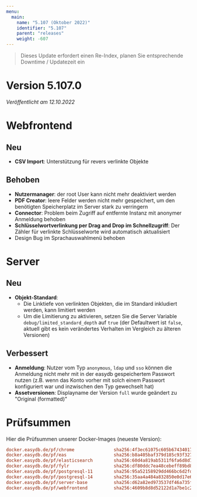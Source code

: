 ```yaml
---
menu:
  main:
    name: "5.107 (Oktober 2022)"
    identifier: "5.107"
    parent: "releases"
    weight: -607
---
```


> Dieses Update erfordert einen Re-Index, planen Sie entsprechende Downtime / Updatezeit ein

# Version 5.107.0

*Veröffentlicht am 12.10.2022*


# Webfrontend

## Neu

* **CSV Import**: Unterstützung für revers verlinkte Objekte

## Behoben

* **Nutzermanager**: der root User kann nicht mehr deaktiviert werden
* **PDF Creator**: leere Felder werden nicht mehr gespeichert, um den benötigten Speicherplatz im Server stark zu verringern
* **Connector**: Problem beim Zugriff auf entfernte Instanz mit anonymer Anmeldung behoben
* **Schlüsselwortverlinkung per Drag and Drop im Schnellzugriff**: Der Zähler für verlinkte Schlüsselworte wird automatisch aktualisiert
* Design Bug im Sprachauswahlmenü behoben


# Server

## Neu

* **Objekt-Standard**:
  * Die Linktiefe von verlinkten Objekten, die im Standard inkludiert werden, kann limitiert werden
  * Um die Limitierung zu aktivieren, setzen Sie die Server Variable `debug/limited_standard_depth` auf `true` (der Defaultwert ist `false`, aktuell gibt es kein verändertes Verhalten im Vergleich zu älteren Versionen)

## Verbessert

* **Anmeldung**: Nutzer vom Typ `anonymous`, `ldap` und `sso` können die Anmeldung nicht mehr mit in der easydb gespeichertem Passwort nutzen (z.B. wenn das Konto vorher mit solch einem Passwort konfiguriert war und inzwischen den Typ gewechselt hat)
* **Assetversionen**: Displayname der Version `full` wurde geändert zu "Original (formatted)"



# Prüfsummen

Hier die Prüfsummen unserer Docker-Images (neueste Version):

```ini
docker.easydb.de/pf/chrome               sha256:4f3ec61075c605b674340179f4a2630be6ab903aa3f1ca6b7b54f00a15ee2f1c
docker.easydb.de/pf/eas                  sha256:b8a405baf379d185c93f32763cd8eee67246fd34f02847003f37aad8c60358e9
docker.easydb.de/pf/elasticsearch        sha256:60d4a819ab5311f6fa6d8d7c0a9e4a89eff7dad1d2e016d8a286370893bf51e6
docker.easydb.de/pf/fylr                 sha256:df80ddc7ea48cebeff89bd88b51c6da531bd1b0d5676f87c79b269cc9f586b9a
docker.easydb.de/pf/postgresql-11        sha256:95a52158929dd466bc6d2fd86c22c2ed17c2486005387bb79b80697a0650c170
docker.easydb.de/pf/postgresql-14        sha256:35aa4a484a832850e0d17e6ce6efcc3dc37e5d601102ac54db6edf77dd17c896
docker.easydb.de/pf/server-base          sha256:d62a82ed973537df46a735f155f186215f4d58bd00aa55ec6bacf2d93237d446
docker.easydb.de/pf/webfrontend          sha256:4609b8d8d52122d1a7be1c213640388bbafa78bd2b3eb72a7a83fcb1935015fe
```
